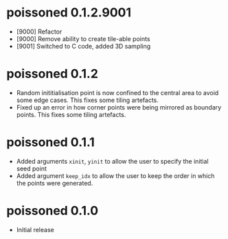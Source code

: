 # poissoned 0.1.2.9001

* [9000] Refactor
* [9000] Remove ability to create tile-able points
* [9001] Switched to C code, added 3D sampling

# poissoned 0.1.2

* Random inititialisation point is now confined to the central area to avoid 
  some edge cases.  This fixes some tiling artefacts.
* Fixed up an error in how corner points were being mirrored as boundary points.
  This fixes some tiling artefacts.

# poissoned 0.1.1

* Added arguments `xinit`, `yinit` to allow the user to specify the initial seed point
* Added argument `keep_idx` to allow the user to keep the order in which the points
were generated.

# poissoned 0.1.0

* Initial release
